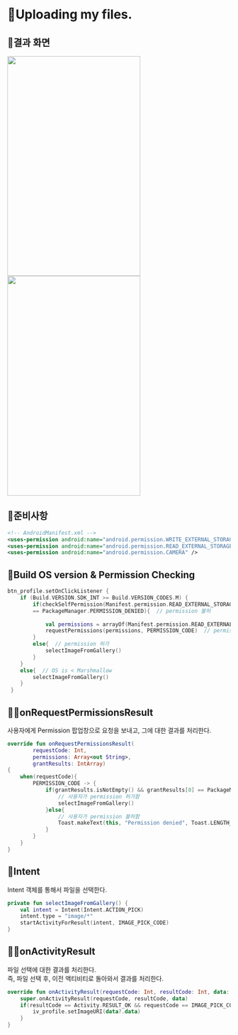 # 📂Uploading my files.

## 📱결과 화면
<p float="left">
	<img src="https://user-images.githubusercontent.com/47289479/102919263-e242a380-44cb-11eb-9385-2c7b85deec96.gif" width=300 height=495/>
	<img src="https://user-images.githubusercontent.com/47289479/103140314-5aa5a080-4728-11eb-90c4-7442af77472e.gif" width=300 height=495/>
</p>

## 👶준비사항  
```xml
<!-- AndroidManifest.xml -->
<uses-permission android:name="android.permission.WRITE_EXTERNAL_STORAGE" />  
<uses-permission android:name="android.permission.READ_EXTERNAL_STORAGE" />  
<uses-permission android:name="android.permission.CAMERA" />
```

## 👦Build OS version & Permission Checking
```kotlin
btn_profile.setOnClickListener {  
	if (Build.VERSION.SDK_INT >= Build.VERSION_CODES.M) {  
		if(checkSelfPermission(Manifest.permission.READ_EXTERNAL_STORAGE) 
		== PackageManager.PERMISSION_DENIED){  // permission 불허 
			 
			val permissions = arrayOf(Manifest.permission.READ_EXTERNAL_STORAGE)  
			requestPermissions(permissions, PERMISSION_CODE)  // permission 허가 팝업창 띄우기
		}
		else{  // permission 허가
			selectImageFromGallery()  
		} 
	}
	else{  // OS is < Marshmallow  
		selectImageFromGallery()  
	}
 }
```

## 👱‍♂️onRequestPermissionsResult 
사용자에게 Permission 팝업창으로  요청을 보내고, 그에 대한 결과를  처리한다. 
```kotlin
override fun onRequestPermissionsResult(
		requestCode: Int,  
		permissions: Array<out String>,  
		grantResults: IntArray) 
{  
	when(requestCode){  
		PERMISSION_CODE -> {  
			if(grantResults.isNotEmpty() && grantResults[0] == PackageManager.PERMISSION_GRANTED) { 
				// 사용자가 permission 허가함
				selectImageFromGallery()  
			}else{  
				// 사용자가 permission 불허함
				Toast.makeText(this, "Permission denied", Toast.LENGTH_SHORT).show()  
			}
		}
	}
}
 ```

## 👨Intent
Intent 객체를 통해서 파일을 선택한다.
```kotlin
private fun selectImageFromGallery() {  
	val intent = Intent(Intent.ACTION_PICK)  
	intent.type = "image/*"  
	startActivityForResult(intent, IMAGE_PICK_CODE)  
}
```

## 👨‍🦳onActivityResult
파일 선택에 대한 결과를 처리한다.  
즉, 파일 선택 후, 이전 액티비티로 돌아와서 결과를 처리한다.  
```kotlin
override fun onActivityResult(requestCode: Int, resultCode: Int, data: Intent?) {  
	super.onActivityResult(requestCode, resultCode, data)  
	if(resultCode == Activity.RESULT_OK && requestCode == IMAGE_PICK_CODE) {  
		iv_profile.setImageURI(data?.data)  
	}
}
 ```